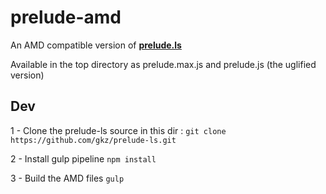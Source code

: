 prelude-amd
===========

An AMD compatible version of **[prelude.ls](http://preludels.com)**

Available in the top directory as prelude.max.js and prelude.js (the uglified version)

## Dev

1 - Clone the prelude-ls source in this dir :
`git clone https://github.com/gkz/prelude-ls.git`

2 - Install gulp pipeline
`npm install`

3 - Build the AMD files
`gulp`
